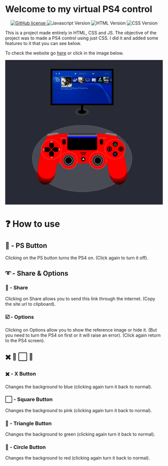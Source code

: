 # Welcome to my virtual PS4 control
<div align="center">
    <a href="https://github.com/luigiMinardi/PS4_Control_CSS/blob/main/LICENSE">
        <img alt="GitHub license" src="https://img.shields.io/badge/license-MIT-green?style=for-the-badge">
    </a>
    <img alt="Javascript Version" src="https://img.shields.io/badge/JavaScript-323330?style=for-the-badge&logo=javascript&logoColor=F7DF1E">
    <img alt="HTML Version" src="https://img.shields.io/badge/HTML5-E34F26?style=for-the-badge&logo=html5&logoColor=white">
    <img alt="CSS Version" src="https://img.shields.io/badge/CSS3-1572B6?style=for-the-badge&logo=css3&logoColor=white">
</div>

This is a project made entirely in HTML, CSS and JS. The objective of the project was to made a PS4 control using just CSS. I did it and added some features to it that you can see below.

To check the website go [here](https://luigiminardi.github.io/PS4_Control_CSS/) or click in the image below.

[![Ps4 Web](img/ps4_web.png)](https://luigiminardi.github.io/PS4_Control_CSS/)

# :question: How to use

## :radio_button: - PS Button

Clicking on the PS button turns the PS4 on. (Click again to turn it off).

## :curly_loop: - Share & Options

### :link: - Share

Clicking on Share allows you to send this link through the internet. (Copy the site url to clipboard).

### :ballot_box_with_check: - Options

Clicking on Options allow you to show the reference image or hide it. (But you need to turn the PS4 on first or it will raise an error). (Click again return to the PS4 screen).

## :heavy_multiplication_x: :small_red_triangle: ⬜ :red_circle:

### :heavy_multiplication_x: - X Button

Changes the background to blue (clicking again turn it back to normal).

### ⬜ - Square Button

Changes the background to pink (clicking again turn it back to normal).

### :small_red_triangle: - Triangle Button

Changes the background to green (clicking again turn it back to normal).

### :red_circle: - Circle Button

Changes the background to red (clicking again turn it back to normal).